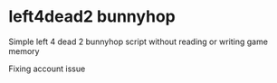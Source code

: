 # left4dead2 bunnyhop
Simple left 4 dead 2 bunnyhop script without reading or writing game memory

Fixing account issue
